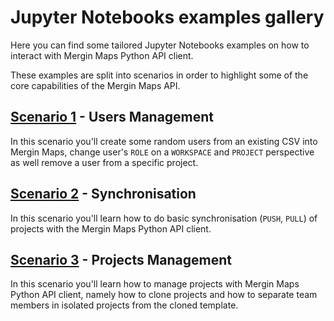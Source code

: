 # Jupyter Notebooks examples gallery

Here you can find some tailored Jupyter Notebooks examples on how to interact with Mergin Maps Python API client.

These examples are split into scenarios in order to highlight some of the core capabilities of the Mergin Maps API.

## [Scenario 1](01_users.ipynb) - Users Management
In this scenario you'll create some random users from an existing CSV into Mergin Maps, change user's `ROLE` on a `WORKSPACE` and `PROJECT` perspective as well remove a user from a specific project.

## [Scenario 2](02_sync.ipynb) - Synchronisation
In this scenario you'll learn how to do basic synchronisation (`PUSH`, `PULL`) of projects with the Mergin Maps Python API client.

## [Scenario 3](03_projects.ipynb) - Projects Management
In this scenario you'll learn how to manage projects with Mergin Maps Python API client, namely how to clone projects and how to separate team members in isolated projects from the cloned template.
